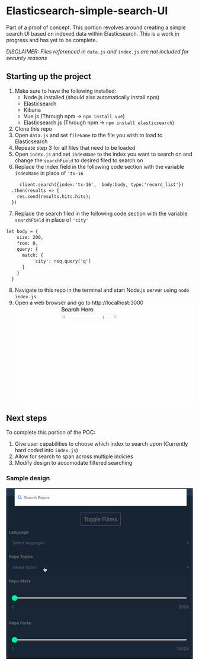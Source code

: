 # Elasticsearch-simple-search-UI

Part of a proof of concept. This portion revolves around creating a simple search UI based on indexed data within Elasticsearch.
This is a work in progress and has yet to be complete.

_DISCLAIMER: Files referenced in_ `data.js` _and_ `index.js` _are not included for security reasons_

## Starting up the project

1. Make sure to have the following installed:
   - Node.js installed (should also automatically install npm)
   - Elasticsearch
   - Kibana
   - Vue.js (Through npm -> `npm install vue`)
   - Elasticsearch.js (Through npm -> `npm install elasticsearch`)
2. Clone this repo
3. Open `data.js` and set `fileName` to the file you wish to load to Elasticsearch
4. Repeate step 3 for all files that need to be loaded
5. Open `index.js` and set `indexName` to the index you want to search on and change the `searchField` to desired filed to search on
6. Replace the index field in the following code section with the variable `indexName` in place of `'tx-16`

```
     client.search({index:'tx-16',  body:body, type:'record_list'})
  .then(results => {
    res.send(results.hits.hits);
  })
```

7. Replace the search filed in the following code section with the variable `searchField` in place of `'city'`

```
let body = {
    size: 200,
    from: 0,
    query: {
      match: {
          'city': req.query['q']
      }
    }
  }
```

8. Navigate to this repo in the terminal and start Node.js server using `node index.js`
9. Open a web browser and go to http://localhost:3000
   ![](searchUI.gif)

## Next steps

To complete this portion of the POC:

1. Give user capabilities to choose which index to search upon (Currently hard coded into `index.js`)
2. Allow for search to span across multiple indicies
3. Modify design to accomodate filtered searching

### Sample design

![](sampleDesign.gif)
